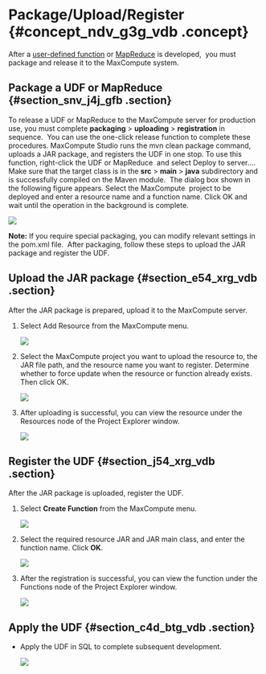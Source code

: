 # Package/Upload/Register {#concept_ndv_g3g_vdb .concept}

After a [user-defined function](EN-US_TP_12130.dita) or [MapReduce](EN-US_TP_12131.dita) is developed,  you must package and release it to the MaxCompute system.

## Package a UDF or MapReduce {#section_snv_j4j_gfb .section}

To release a UDF or MapReduce to the MaxCompute server for production use, you must complete **packaging** \> **uploading** \> **registration** in sequence.  You can use the one-click release function to complete these procedures. MaxCompute Studio runs the mvn clean package command, uploads a JAR package, and registers the UDF in one stop. To use this function, right-click the UDF or MapReduce  and select Deploy to server…. Make sure that the target class is in the **src** \> **main** \> **java** subdirectory and is successfully compiled on the Maven module.  The dialog box shown in the following figure appears. Select the MaxCompute  project to be deployed and enter a resource name and a function name. Click OK and wait until the operation in the background is complete.

![](http://static-aliyun-doc.oss-cn-hangzhou.aliyuncs.com/assets/img/12133/15381305332060_en-US.png)

**Note:** If you require special packaging, you can modify relevant settings in the pom.xml file.  After packaging, follow these steps to upload the JAR package and register the UDF.

## Upload the JAR package {#section_e54_xrg_vdb .section}

After the JAR package is prepared, upload it to the MaxCompute server.

1.  Select Add Resource from the MaxCompute menu.

    ![](http://static-aliyun-doc.oss-cn-hangzhou.aliyuncs.com/assets/img/12133/15381305332061_en-US.png)

2.  Select the MaxCompute project you want to upload the resource to, the JAR file path, and the resource name you want to register. Determine whether to force update when the resource or function already exists. Then click OK.

    ![](http://static-aliyun-doc.oss-cn-hangzhou.aliyuncs.com/assets/img/12133/15381305332062_en-US.png)

3.  After uploading is successful, you can view the resource under the Resources node of the Project Explorer window.

    ![](http://static-aliyun-doc.oss-cn-hangzhou.aliyuncs.com/assets/img/12133/15381305332063_en-US.png)


## Register the UDF {#section_j54_xrg_vdb .section}

After the JAR package is uploaded, register the UDF.

1.  Select **Create Function** from the MaxCompute menu.

    ![](http://static-aliyun-doc.oss-cn-hangzhou.aliyuncs.com/assets/img/12133/15381305332064_en-US.png)

2.  Select the required resource JAR and JAR main class, and enter the function name. Click **OK**.

    ![](http://static-aliyun-doc.oss-cn-hangzhou.aliyuncs.com/assets/img/12133/15381305332065_en-US.png)

3.  After the registration is successful, you can view the function under the Functions node of the Project Explorer window.

    ![](http://static-aliyun-doc.oss-cn-hangzhou.aliyuncs.com/assets/img/12133/15381305332066_en-US.png)


## Apply the UDF {#section_c4d_btg_vdb .section}

-   Apply the UDF in SQL to complete subsequent development.

    ![](http://static-aliyun-doc.oss-cn-hangzhou.aliyuncs.com/assets/img/12133/15381305332067_en-US.png)



